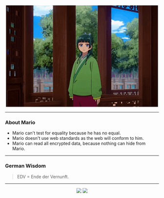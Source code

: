<p align="center">
  <img src="assets/maomao.gif" />
</p>

---

### About Mario
- Mario can't test for equality because he has no equal.
- Mario doesn't use web standards as the web will conform to him.
- Mario can read all encrypted data, because nothing can hide from Mario.

---

### German Wisdom
> EDV = Ende der Vernunft.

---

<p align="center">
  <a>
    <img height="180em" src="https://github-readme-stats-eight-theta.vercel.app/api?username=Torfkopp&show_icons=true&theme=dark&include_all_commits=true&count_private=true"/>
  </a>
  <a href="https://github.com/Torfkopp?tab=repositories">
    <img height="180em" src="https://github-readme-stats-eight-theta.vercel.app/api/top-langs/?username=torfkopp&layout=compact&theme=dark&langs_count=8&hide=java"/>
  </a>
</p>

